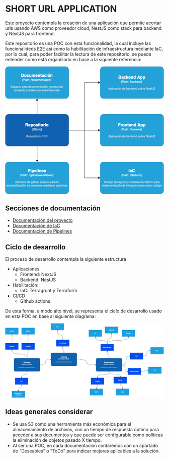 # SHORT URL APPLICATION

Este proyecto contempla la creación de una aplicación que permite acortar urls usando AWS como proveedor cloud, NestJS como stack para backend y NextJS para frontend.

Este repositorio es una POC con esta funcionalidad, la cual incluye las funcionalideds E2E asi como la habilitación de infraestructura mediante IaC, por lo cual, para poder facilitar la lectura de este repositorio, se puede entender como está organizado en base a la siguiente referencia:

![repositorio](assets/repositorio.png)


## Secciones de documentación
- [Documentación del proyecto](project/README.md)
- [Documentación de IaC](IaC/README.md)
- [Documentación de Pipelines](pipelines/README.md)

## Ciclo de desarrollo

El proceso de desarrollo contempla la siguiente estructura

- Aplicaciones
    - Frontend: NextJS
    - Backend: NestJS
- Habilitación: 
    - IaC: Terragrunt y Terraform
- CI/CD
    - Github actions

De esta forma, a modo alto nivel, se representa el ciclo de desarrollo usado en esta POC en base al siguiente diagrama:

![Ciclo desarrollo](assets/ciclo-dev.png)


## Ideas generales considerar
- Se usa S3 como una herramienta más económica para el almacenamiento de archivos, con un tiempo de respuesta optimo para acceder a sus documentos y que puede ser configurable como políticas la eliminación de objetos pasado X tiempo.
- Al ser una POC, en cada documentación contaremos con un apartado de "Deseables" o "ToDo" para indicar mejores aplicables a la solución.



